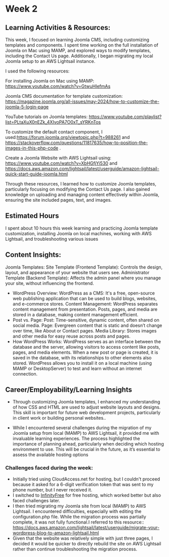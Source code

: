 # Week 2
## Learning Activities & Resources:
This week, I focused on learning Joomla CMS, including customizing templates and components. I spent time working on the full installation of Joomla on Mac using MAMP, and explored ways to modify templates, including the Contact Us page. Additionally, I began migrating my local Joomla setup to an AWS Lightsail instance.

I used the following resources:

For installing Joomla on Mac using MAMP: https://www.youtube.com/watch?v=GtwuHIefmAs

Joomla CMS documentation for template customization: https://magazine.joomla.org/all-issues/may-2024/how-to-customize-the-joomla-5-login-page

YouTube tutorials on Joomla templates: https://www.youtube.com/playlist?list=PLtaXuX0nEZk_4XIvoPA7O0xT_sYRKnTos

To customize the default contact component, I used:https://forum.joomla.org/viewtopic.php?t=988261 and https://stackoverflow.com/questions/11817635/how-to-position-the-images-in-this-php-code . 

Create a Joomla Website with AWS Lightsail using: https://www.youtube.com/watch?v=XbHGfjYi530 and https://docs.aws.amazon.com/lightsail/latest/userguide/amazon-lightsail-quick-start-guide-joomla.html

Through these resources, I learned how to customize Joomla templates, particularly focusing on modifying the Contact Us page. I also gained knowledge on uploading and managing content effectively within Joomla, ensuring the site included pages, text, and images.


## Estimated Hours
I spent about 10 hours this week learning and practicing Joomla template customization, installing Joomla on local machines, working with AWS Lightsail, and troubleshooting various issues

## Content Insights:
Joomla Templates:
Site Template (Frontend Template): Controls the design, layout, and appearance of your website that users see.
Administrator Template (Backend Template): Affects the admin panel where you manage your site, without influencing the frontend.
- WordPress Overview:
WordPress as a CMS: It's a free, open-source web publishing application that can be used to build blogs, websites, and e-commerce stores.
Content Management: WordPress separates content management from presentation. Posts, pages, and media are stored in a database, making content management efficient.
- Post vs. Page:
Post: Time-sensitive, dynamic content, often shared on social media.
Page: Evergreen content that is static and doesn’t change over time, like About or Contact pages.
Media Library: Stores images and other media for easy reuse across posts and pages.
- How WordPress Works:
    WordPress serves as an interface between the database and the server, allowing visitors to access content like posts, pages, and media elements.
    When a new post or page is created, it is saved in the database, with its relationships to other elements also stored.
    WordPress allows you to install it on a local machine (using MAMP or DesktopServer) to test and learn without an internet connection.
## Career/Employability/Learning Insights
- Through customizing Joomla templates, I enhanced my understanding of how CSS and HTML are used to adjust website layouts and designs. This skill is important for future web development projects, particularly in client work or building personal websites..

- While I encountered several challenges during the migration of my Joomla setup from local (MAMP) to AWS Lightsail, it provided me with invaluable learning experiences. The process highlighted the importance of planning ahead, particularly when deciding which hosting environment to use. This will be crucial in the future, as it’s essential to assess the available hosting options

### Challenges faced during the week:

- Initially tried using CloudAccess.net for hosting, but I couldn't proceed because it asked for a 6-digit verification token that was sent to my phone number, but I never received it.
- I switched to [InfinityFree](https://forum.infinityfree.com/t/how-to-install-cms-like-wordpress-and-joomla/49314) for free hosting, which worked better but also faced challenges later.
- I then tried migrating my Joomla site from local (MAMP) to AWS Lightsail. I encountered difficulties, especially with editing the configuration.php file. While the migration process was partially complete, it was not fully functional.I referred to this resource:: https://docs.aws.amazon.com/lightsail/latest/userguide/migrate-your-wordpress-blog-to-amazon-lightsail.html
- Given that the website was relatively simple with just three pages, I decided it would be quicker to directly rebuild the site on AWS Lightsail rather than continue troubleshooting the migration process.

